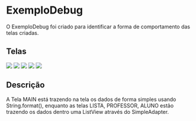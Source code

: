 # ExemploDebug

O ExemploDebug foi criado para identificar a forma de comportamento das telas criadas.


## Telas

![](https://github.com/renatorsdeoliveira/ExemploDebug/blob/master/outros/home.jpg?raw=?true)
![](https://github.com/renatorsdeoliveira/ExemploDebug/blob/master/outros/main.jpg?raw=?true)
![](https://github.com/renatorsdeoliveira/ExemploDebug/blob/master/outros/lista.jpg?raw=?true)
![](https://github.com/renatorsdeoliveira/ExemploDebug/blob/master/outros/professor.jpg?raw=?true)
![](https://github.com/renatorsdeoliveira/ExemploDebug/blob/master/outros/aluno.jpg?raw=?true)

## Descrição 
A Tela MAIN está trazendo na tela os dados de forma simples usando String.format(),  enquanto as telas LISTA, PROFESSOR, ALUNO estão trazendo os dados dentro uma ListView através do  SimpleAdapter.
